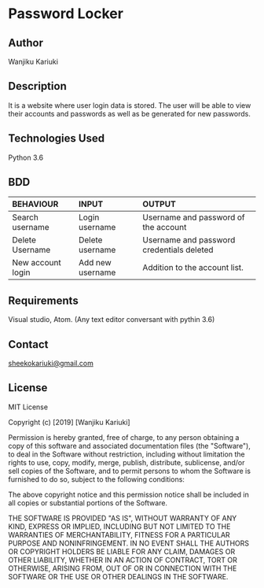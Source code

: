 # Password Locker

## Author

Wanjiku Kariuki

## Description
It is a website where user login data is stored. The user will be able to view their accounts and passwords as well as be generated for new passwords.

## Technologies Used

Python 3.6

## BDD

| BEHAVIOUR    | INPUT   |  OUTPUT |
| :------------- | :------------- | :--------------- |
| Search username | Login username  | Username and password of the account |
| Delete Username | Delete username  | Username and password credentials deleted |
| New account login | Add new username | Addition to the account list. |


## Requirements

Visual studio, Atom.
(Any text editor conversant with pythin 3.6)

## Contact

sheekokariuki@gmail.com

## License
 
MIT License

Copyright (c) [2019] [Wanjiku Kariuki]

Permission is hereby granted, free of charge, to any person obtaining a copy
of this software and associated documentation files (the "Software"), to deal
in the Software without restriction, including without limitation the rights
to use, copy, modify, merge, publish, distribute, sublicense, and/or sell
copies of the Software, and to permit persons to whom the Software is
furnished to do so, subject to the following conditions:

The above copyright notice and this permission notice shall be included in all
copies or substantial portions of the Software.

THE SOFTWARE IS PROVIDED "AS IS", WITHOUT WARRANTY OF ANY KIND, EXPRESS OR
IMPLIED, INCLUDING BUT NOT LIMITED TO THE WARRANTIES OF MERCHANTABILITY,
FITNESS FOR A PARTICULAR PURPOSE AND NONINFRINGEMENT. IN NO EVENT SHALL THE
AUTHORS OR COPYRIGHT HOLDERS BE LIABLE FOR ANY CLAIM, DAMAGES OR OTHER
LIABILITY, WHETHER IN AN ACTION OF CONTRACT, TORT OR OTHERWISE, ARISING FROM,
OUT OF OR IN CONNECTION WITH THE SOFTWARE OR THE USE OR OTHER DEALINGS IN THE
SOFTWARE.
